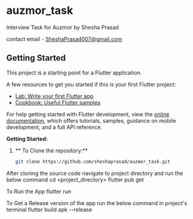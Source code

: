 # auzmor_task

Interview Task for Auzmor
by Shesha Prasad

contact
email - SheshaPrasad007@gmail.com

## Getting Started

This project is a starting point for a Flutter application.

A few resources to get you started if this is your first Flutter project:

- [Lab: Write your first Flutter app](https://docs.flutter.dev/get-started/codelab)
- [Cookbook: Useful Flutter samples](https://docs.flutter.dev/cookbook)

For help getting started with Flutter development, view the
[online documentation](https://docs.flutter.dev/), which offers tutorials,
samples, guidance on mobile development, and a full API reference.


**Getting Started:**

1. ** To Clone the repository:**
   ```bash
   git clone https://github.com/sheshaprasad/auzmor_task.git

After cloning the source code navigate to project directory and run the below command
cd <project_directory>
flutter pub get

To Run the App 
flutter run

To Get a Release version of the app run the below command in project's terminal
flutter build apk --release
